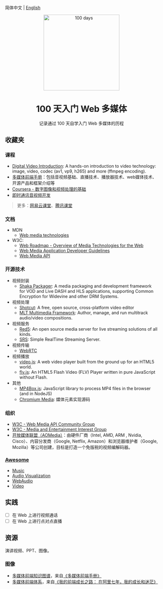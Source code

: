 简体中文 | [English](./README.en-US.md)

<p align="center">
  <img alt="100 days" src="https://user-images.githubusercontent.com/4392234/105186201-6c823400-5b6c-11eb-825d-c97a949233a2.png" width="250px">
</p>

<h1 align="center">
  100 天入门 Web 多媒体
</h1>

<p align="center">
  记录通过 100 天自学入门 Web 多媒体的历程
</p>

## 收藏夹

### 课程

- [Digital Video Introduction](https://github.com/leandromoreira/digital_video_introduction): A hands-on introduction to video technology: image, video, codec (av1, vp9, h265) and more (ffmpeg encoding).
- [多媒体前端手册](https://www.yuque.com/webmedia/handbook)：包括音视频基础、直播技术、播放器技术、web媒体技术、开源产品和框架介绍等
- [Coursera - 数字图像和视频处理的基础](https://www.coursera.org/learn/digital)
- [即时通讯音视频开发](http://www.52im.net/thread-228-1-1.html)

> 更多：[网易云课堂](https://study.163.com/)、[腾讯课堂](https://ke.qq.com/)

### 文档

- MDN
    - [Web media technologies](https://developer.mozilla.org/en-US/docs/Web/Media)
- W3C:
    - [Web Roadmap - Overview of Media Technologies for the Web](https://w3c.github.io/web-roadmaps/media/)
    - [Web Media Application Developer Guidelines](https://github.com/w3c/webmediaguidelines/)
    - [Web Media API](https://github.com/w3c/webmediaapi/)

### 开源技术

- 视频封装
  - [Shaka Packager](https://github.com/google/shaka-packager): A media packaging and development framework for VOD and Live DASH and HLS applications, supporting Common Encryption for Widevine and other DRM Systems.
- 视频处理
  - [Shotcut](https://github.com/mltframework/shotcut): A free, open source, cross-platform video editor
  - [MLT Multimedia Framework](https://github.com/mltframework/mlt): Author, manage, and run multitrack audio/video compositions.
- 视频服务
  - [Red5](https://github.com/Red5): An open source media server for live streaming solutions of all kinds.
  - [SRS](https://github.com/ossrs): Simple RealTime Streaming Server.
- 视频传输
  - [WebRTC](https://webrtc.org/)
- 视频播放
  - [video.js](https://github.com/videojs/video.js): A web video player built from the ground up for an HTML5 world.
  - [flv.js](https://github.com/bilibili/flv.js): An HTML5 Flash Video (FLV) Player written in pure JavaScript without Flash.
- 其他
  - [MP4Box.js](https://github.com/gpac/mp4box.js): JavaScript library to process MP4 files in the browser (and in NodeJS)
  - [Chromium Media](https://github.com/chromium/chromium/tree/master/media): 媒体元素实现源码

### 组织

- [W3C - Web Media API Community Group](https://www.w3.org/community/webmediaapi)
- [W3C - Media and Entertainment Interest Group](https://www.w3.org/groups/ig/me)
- [开放媒体联盟（AOMedia）](http://aomedia.org/)：由硬件厂商（Intel, AMD, ARM , Nvidia, Cisco）、内容分发商（Google, Netflix, Amazon）和浏览器维护者（Google, Mozilla）等公司创建，目标是打造一个免版税的视频编解码器。
  
### [Awesome](https://github.com/sindresorhus/awesome)

- [Music](https://github.com/ciconia/awesome-music)
- [Audio Visualization](https://github.com/willianjusten/awesome-audio-visualization)
- [WebAudio](https://github.com/notthetup/awesome-webaudio)
- [Video](https://github.com/krzemienski/awesome-video)
  
## 实践

- [ ] 在 Web 上进行视频通话
- [ ] 在 Web 上进行点对点直播

## 资源

演讲视频、PPT、图像。

### 图像

- [多媒体前端知识图谱](https://cdn.nlark.com/yuque/0/2019/jpeg/666307/1576205595971-af321329-d743-4ad8-8263-ca9a49531b1e.jpeg)，来自[《多媒体前端手册》](https://www.yuque.com/webmedia/handbook)
- [多媒体前端体系](https://img.alicdn.com/tfs/TB1wLphSXY7gK0jSZKzXXaikpXa-2348-1220.png)，来自[《我的前端成长之路： 在阿里七年，我的成长和迷茫》](https://fed.taobao.org/blog/taofed/do71ct/ttpk5r)
